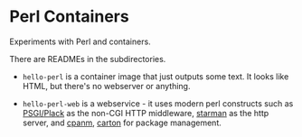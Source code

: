 # Perl Containers

Experiments with Perl and containers.

There are READMEs in the subdirectories.

* `hello-perl` is a container image that just outputs some text. It looks like HTML, but there's no webserver or anything.

* `hello-perl-web` is a webservice - it uses modern perl constructs such as [PSGI/Plack](https://plackperl.org/) as the non-CGI HTTP middleware, [starman](https://metacpan.org/pod/Starman) as the http server, and [cpanm](https://metacpan.org/pod/App::cpanminus#INSTALL), [carton](https://metacpan.org/pod/Carton) for package management. 

